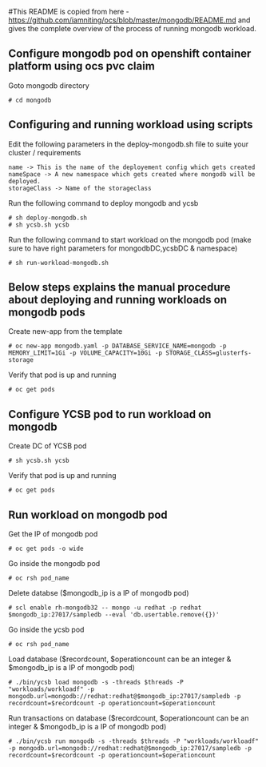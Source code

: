 #This README is copied from here -https://github.com/iamniting/ocs/blob/master/mongodb/README.md and gives the complete overview of the process of running mongodb workload.

## Configure mongodb pod on openshift container platform using ocs pvc claim

Goto mongodb directory
```
# cd mongodb
```

## Configuring and running workload using scripts

Edit the following parameters in the deploy-mongodb.sh file to suite your cluster / requirements
```
name -> This is the name of the deployement config which gets created
nameSpace -> A new namespace which gets created where mongodb will be deployed.
storageClass -> Name of the storageclass 
```

Run the following command to deploy mongodb and ycsb
```
# sh deploy-mongodb.sh
# sh ycsb.sh ycsb
```

Run the following command to start workload on the mongodb pod (make sure to have right parameters for mongodbDC,ycsbDC & namespace)
```
# sh run-workload-mongodb.sh
```

## Below steps explains the manual procedure about deploying and running workloads on mongodb pods

Create new-app from the template                                                
```                                                                             
# oc new-app mongodb.yaml -p DATABASE_SERVICE_NAME=mongodb -p MEMORY_LIMIT=1Gi -p VOLUME_CAPACITY=10Gi -p STORAGE_CLASS=glusterfs-storage
```                                                                             
                                                                                
Verify that pod is up and running                                               
```                                                                             
# oc get pods
```

## Configure YCSB pod to run workload on mongodb

Create DC of YCSB pod
```
# sh ycsb.sh ycsb
```

Verify that pod is up and running
```
# oc get pods
```

## Run workload on mongodb pod

Get the IP of mongodb pod
```
# oc get pods -o wide
```

Go inside the mongodb pod
```
# oc rsh pod_name
```

Delete databse ($mongodb_ip is a IP of mongodb pod)
```
# scl enable rh-mongodb32 -- mongo -u redhat -p redhat $mongodb_ip:27017/sampledb --eval 'db.usertable.remove({})'
```

Go inside the ycsb pod
```
# oc rsh pod_name
```

Load database ($recordcount, $operationcount can be an integer & $mongodb_ip is a IP of mongodb pod)
```
# ./bin/ycsb load mongodb -s -threads $threads -P "workloads/workloadf" -p mongodb.url=mongodb://redhat:redhat@$mongodb_ip:27017/sampledb -p recordcount=$recordcount -p operationcount=$operationcount
```

Run transactions on database ($recordcount, $operationcount can be an integer & $mongodb_ip is a IP of mongodb pod)
```
# ./bin/ycsb run mongodb -s -threads $threads -P "workloads/workloadf" -p mongodb.url=mongodb://redhat:redhat@$mongodb_ip:27017/sampledb -p recordcount=$recordcount -p operationcount=$operationcount
```
